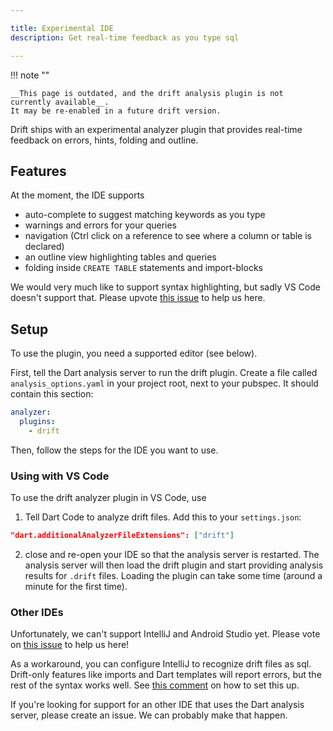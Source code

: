 ```yaml
---

title: Experimental IDE
description: Get real-time feedback as you type sql

---
```


!!! note ""

    
    __This page is outdated, and the drift analysis plugin is not currently available__.
    It may be re-enabled in a future drift version.
    




Drift ships with an experimental analyzer plugin that provides real-time feedback on errors,
hints, folding and outline.

## Features

At the moment, the IDE supports

- auto-complete to suggest matching keywords as you type
- warnings and errors for your queries
- navigation (Ctrl click on a reference to see where a column or table is declared)
- an outline view highlighting tables and queries
- folding inside `CREATE TABLE` statements and import-blocks

We would very much like to support syntax highlighting, but sadly VS Code doesn't support
that. Please upvote [this issue](https://github.com/microsoft/vscode/issues/585) to help
us here.

## Setup
To use the plugin, you need a supported editor (see below).

First, tell the Dart analysis server to run the drift plugin. Create a file called
`analysis_options.yaml` in your project root, next to your pubspec. It should contain
this section:
```yaml
analyzer:
  plugins:
    - drift
```

Then, follow the steps for the IDE you want to use.

### Using with VS Code

To use the drift analyzer plugin in VS Code, use

1. Tell Dart Code to analyze drift files. Add this to your `settings.json`:
```json
"dart.additionalAnalyzerFileExtensions": ["drift"]
```
2. close and re-open your IDE so that the analysis server is restarted. The analysis server will
   then load the drift plugin and start providing analysis results for `.drift` files. Loading the plugin
   can take some time (around a minute for the first time).

### Other IDEs

Unfortunately, we can't support IntelliJ and Android Studio yet. Please vote on
[this issue](https://youtrack.jetbrains.com/issue/WEB-41424) to help us here!

As a workaround, you can configure IntelliJ to recognize drift files as sql. Drift-only
features like imports and Dart templates will report errors, but the rest of the
syntax works well. See [this comment](https://github.com/simolus3/drift/issues/150#issuecomment-538582696)
on how to set this up.

If you're looking for support for an other IDE that uses the Dart analysis server,
please create an issue. We can probably make that happen.